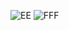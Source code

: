 ![EE](https://github.com/user-attachments/assets/f0d48217-449c-4b88-b630-4fc08cfa62a4)
![FFF](https://github.com/user-attachments/assets/c1e4ed86-93ca-433d-a238-2246a0ba2598)
